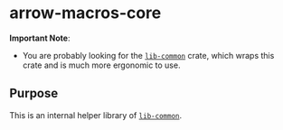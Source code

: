 arrow-macros-core
=================

**Important Note**:

* You are probably looking for the [`lib-common`](https://github.com/Arrow-air/lib-common) crate, which wraps this crate and is much more ergonomic to use.

Purpose
-------

This is an internal helper library of [`lib-common`](https://github.com/Arrow-air/lib-common).
